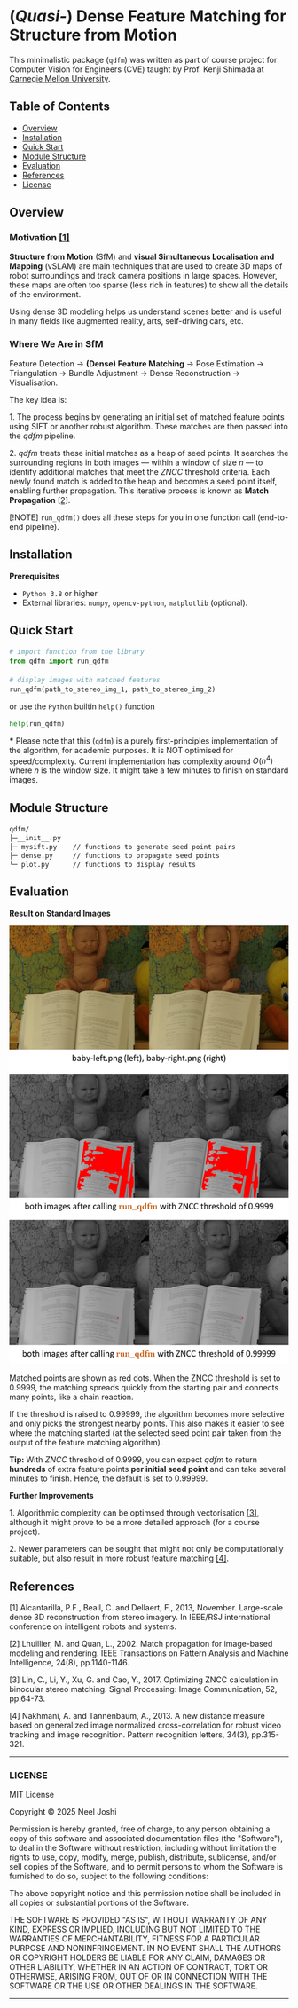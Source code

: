 # (*Quasi-*) Dense Feature Matching for Structure from Motion

This minimalistic package (`qdfm`) was written as part of course project for Computer Vision for Engineers (CVE) taught by Prof. Kenji Shimada at [Carnegie Mellon University](https://www.cmu.edu).

## Table of Contents

- [Overview](#overview)
- [Installation](#installation)
- [Quick Start](#quick-start)
- [Module Structure](#module-structure)
- [Evaluation](#evaluation)
- [References](#references)
- [License](#license)

## Overview

### Motivation [\[1\]](#references)
**Structure from Motion** (SfM) and **visual Simultaneous Localisation and Mapping** (vSLAM) are main techniques that are used to create 3D maps of robot surroundings and track camera positions in large spaces. However, these maps are often too sparse (less rich in features) to show all the details of the environment.

Using dense 3D modeling helps us understand scenes better and is useful in many fields like augmented reality, arts, self-driving cars, etc.

### Where We Are in SfM
Feature Detection &rarr; **(Dense) Feature Matching** &rarr; Pose Estimation &rarr; Triangulation &rarr; Bundle Adjustment &rarr; Dense Reconstruction &rarr; Visualisation.

The key idea is:

$1.$ The process begins by generating an initial set of matched feature points using SIFT or another robust algorithm. These matches are then passed into the $qdfm$ pipeline.

$2.$ $qdfm$ treats these initial matches as a heap of seed points. It searches the surrounding regions in both images — within a window of size $n$ — to identify additional matches that meet the $ZNCC$ threshold criteria. Each newly found match is added to the heap and becomes a seed point itself, enabling further propagation. This iterative process is known as **Match Propagation** [\[2\]](#references).

[!NOTE]
`run_qdfm()` does all these steps for you in one function call (end-to-end pipeline).

## Installation

**Prerequisites**  
- `Python 3.8` or higher
- External libraries: `numpy`, `opencv-python`, `matplotlib` (optional).

## Quick Start

```python
# import function from the library
from qdfm import run_qdfm

# display images with matched features
run_qdfm(path_to_stereo_img_1, path_to_stereo_img_2)
```
or use the `Python` builtin `help()` function

```python
help(run_qdfm)
```

**\*** Please note that this (`qdfm`) is a purely first-principles implementation of the algorithm, for academic purposes. It is NOT optimised for speed/complexity. Current implementation has complexity around $O(n^4)$ where $n$ is the window size. It might take a few minutes to finish on standard images.


## Module Structure

```
qdfm/
├─__init__.py
├─ mysift.py    // functions to generate seed point pairs
├─ dense.py     // functions to propagate seed points
└─ plot.py      // functions to display results
```

## Evaluation

**Result on Standard Images**

![results](qdfm_results.png)


Matched points are shown as red dots. When the ZNCC threshold is set to 0.9999, the matching spreads quickly from the starting pair and connects many points, like a chain reaction.

If the threshold is raised to 0.99999, the algorithm becomes more selective and only picks the strongest nearby points. This also makes it easier to see where the matching started (at the selected seed point pair taken from the output of the feature matching algorithm).


**Tip:** With $ZNCC$ threshold of $0.9999$, you can expect $qdfm$ to return **hundreds** of extra feature points __per initial seed point__ and can take several minutes to finish. Hence, the default is set to 0.99999.

**Further Improvements**

$1.$ Algorithmic complexity can be optimsed through vectorisation [\[3\]](#references), although it might prove to be a more detailed approach (for a course project).

$2.$ Newer parameters can be sought that might not only be computationally suitable, but also result in more robust feature matching [\[4\]](#references).

## References

$[1]$ Alcantarilla, P.F., Beall, C. and Dellaert, F., 2013, November. Large-scale dense 3D reconstruction from stereo imagery. In IEEE/RSJ international conference on intelligent robots and systems.

$[2]$ Lhuillier, M. and Quan, L., 2002. Match propagation for image-based modeling and rendering. IEEE Transactions on Pattern Analysis and Machine Intelligence, 24(8), pp.1140-1146.

$[3]$ Lin, C., Li, Y., Xu, G. and Cao, Y., 2017. Optimizing ZNCC calculation in binocular stereo matching. Signal Processing: Image Communication, 52, pp.64-73.

$[4]$ Nakhmani, A. and Tannenbaum, A., 2013. A new distance measure based on generalized image normalized cross-correlation for robust video tracking and image recognition. Pattern recognition letters, 34(3), pp.315-321.

---

### LICENSE

MIT License

Copyright &copy; 2025 Neel Joshi

Permission is hereby granted, free of charge, to any person obtaining a copy
of this software and associated documentation files (the "Software"), to deal
in the Software without restriction, including without limitation the rights
to use, copy, modify, merge, publish, distribute, sublicense, and/or sell
copies of the Software, and to permit persons to whom the Software is
furnished to do so, subject to the following conditions:

The above copyright notice and this permission notice shall be included in all
copies or substantial portions of the Software.

THE SOFTWARE IS PROVIDED "AS IS", WITHOUT WARRANTY OF ANY KIND, EXPRESS OR
IMPLIED, INCLUDING BUT NOT LIMITED TO THE WARRANTIES OF MERCHANTABILITY,
FITNESS FOR A PARTICULAR PURPOSE AND NONINFRINGEMENT. IN NO EVENT SHALL THE
AUTHORS OR COPYRIGHT HOLDERS BE LIABLE FOR ANY CLAIM, DAMAGES OR OTHER
LIABILITY, WHETHER IN AN ACTION OF CONTRACT, TORT OR OTHERWISE, ARISING FROM,
OUT OF OR IN CONNECTION WITH THE SOFTWARE OR THE USE OR OTHER DEALINGS IN THE
SOFTWARE.

---
